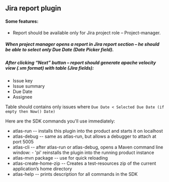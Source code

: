 ## Jira report plugin
#### Some features:

* Report should be available only for Jira project role – Project-manager.

##### When project manager opens a report in Jira report section – he should be able to select only Due Date (Date Picker field).
##### After clicking “Next” button – report should generate apache velocity view (.vm format) with table (Jira fields):
* Issue key
* Issue summary
* Due Date
* Assignee

Table should contains only issues where ```Due Date < Selected Due Date (if empty then Now() Date)```

Here are the SDK commands you'll use immediately:

* atlas-run   -- installs this plugin into the product and starts it on localhost
* atlas-debug -- same as atlas-run, but allows a debugger to attach at port 5005
* atlas-cli   -- after atlas-run or atlas-debug, opens a Maven command line window:
                 - 'pi' reinstalls the plugin into the running product instance
* atlas-mvn package -- use for quick reloading
* atlas-create-home-zip -- Creates a test-resources zip of the current application’s home directory
* atlas-help  -- prints description for all commands in the SDK

